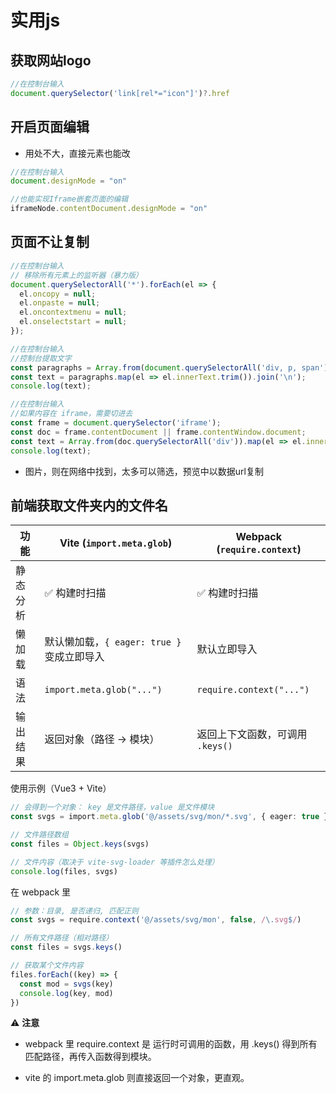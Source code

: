 # 实用js  

## 获取网站logo

```js 
//在控制台输入
document.querySelector('link[rel*="icon"]')?.href
```


## 开启页面编辑  

- 用处不大，直接元素也能改

```js
//在控制台输入
document.designMode = "on"
```

```js
//也能实现Iframe嵌套页面的编辑
iframeNode.contentDocument.designMode = "on"
```

## 页面不让复制

```js
//在控制台输入
// 移除所有元素上的监听器（暴力版）
document.querySelectorAll('*').forEach(el => {
  el.oncopy = null;
  el.onpaste = null;
  el.oncontextmenu = null;
  el.onselectstart = null;
});
```

```js
//在控制台输入
//控制台提取文字
const paragraphs = Array.from(document.querySelectorAll('div, p, span')).filter(el => el.innerText?.trim());
const text = paragraphs.map(el => el.innerText.trim()).join('\n');
console.log(text);
```

```js
//在控制台输入
//如果内容在 iframe，需要切进去
const frame = document.querySelector('iframe');
const doc = frame.contentDocument || frame.contentWindow.document;
const text = Array.from(doc.querySelectorAll('div')).map(el => el.innerText).join('\n');
console.log(text);
```

- 图片，则在网络中找到，太多可以筛选，预览中以数据url复制


## 前端获取文件夹内的文件名  

| 功能   | Vite (`import.meta.glob`)      | Webpack (`require.context`) |
| ---- | ------------------------------ | --------------------------- |
| 静态分析 | ✅ 构建时扫描                        | ✅ 构建时扫描                     |
| 懒加载  | 默认懒加载，`{ eager: true }` 变成立即导入 | 默认立即导入                      |
| 语法   | `import.meta.glob("...")`      | `require.context("...")`    |
| 输出结果 | 返回对象（路径 → 模块）                  | 返回上下文函数，可调用 `.keys()`       |


使用示例（Vue3 + Vite）

```ts
// 会得到一个对象： key 是文件路径，value 是文件模块
const svgs = import.meta.glob('@/assets/svg/mon/*.svg', { eager: true })

// 文件路径数组
const files = Object.keys(svgs)

// 文件内容（取决于 vite-svg-loader 等插件怎么处理）
console.log(files, svgs)
```

在 webpack 里  

```js
// 参数：目录, 是否递归, 匹配正则
const svgs = require.context('@/assets/svg/mon', false, /\.svg$/)

// 所有文件路径（相对路径）
const files = svgs.keys()

// 获取某个文件内容
files.forEach((key) => {
  const mod = svgs(key)
  console.log(key, mod)
})
```

⚠️ **注意**  

- webpack 里 require.context 是 运行时可调用的函数，用 .keys() 得到所有匹配路径，再传入函数得到模块。

- vite 的 import.meta.glob 则直接返回一个对象，更直观。
